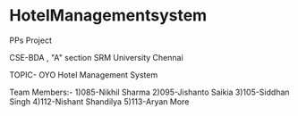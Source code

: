 # HotelManagementsystem
PPs Project 

CSE-BDA , "A" section
SRM University Chennai

TOPIC- OYO Hotel Management System



Team Members:-
1)085-Nikhil Sharma
2)095-Jishanto Saikia
3)105-Siddhan Singh
4)112-Nishant Shandilya
5)113-Aryan More
